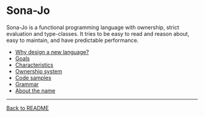# Sona-Jo

Sona-Jo is a functional programming language with ownership, strict evaluation
and type-classes. It tries to be easy to read and reason about, easy to
maintain, and have predictable performance.

- [Why design a new language?](motivation.md)
- [Goals](goals.md)
- [Characteristics](characteristics.md)
- [Ownership system](ownership-system.md)
- [Code samples](code-samples/index.md)
- [Grammar](grammar.md)
- [About the name](about-the-name.md)


---
[Back to README](../README.md)